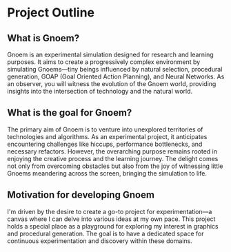 # Project Outline

## What is Gnoem?
Gnoem is an experimental simulation designed for research and learning purposes. It aims to create a progressively complex environment by simulating Gnoems—tiny beings influenced by natural selection, procedural generation, GOAP (Goal Oriented Action Planning), and Neural Networks. As an observer, you will witness the evolution of the Gnoem world, providing insights into the intersection of technology and the natural world.

## What is the goal for Gnoem?
The primary aim of Gnoem is to venture into unexplored territories of technologies and algorithms. As an experimental project, it anticipates encountering challenges like hiccups, performance bottlenecks, and necessary refactors. However, the overarching purpose remains rooted in enjoying the creative process and the learning journey. The delight comes not only from overcoming obstacles but also from the joy of witnessing little Gnoems meandering across the screen, bringing the simulation to life.

## Motivation for developing Gnoem
I'm driven by the desire to create a go-to project for experimentation—a canvas where I can delve into various ideas at my own pace. This project holds a special place as a playground for exploring my interest in graphics and procedural generation. The goal is to have a dedicated space for continuous experimentation and discovery within these domains.



<!--stackedit_data:
eyJoaXN0b3J5IjpbMTI0OTUwOTQ1OCwxODk4NjMyOTM4XX0=
-->